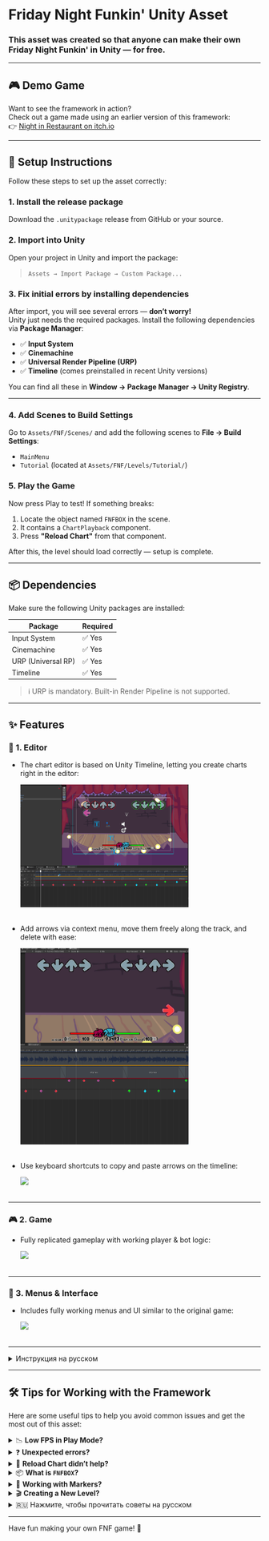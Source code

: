 # **Friday Night Funkin' Unity Asset**
### This asset was created so that anyone can make their own Friday Night Funkin' in Unity — for free.

---

## 🎮 Demo Game  
Want to see the framework in action?  
Check out a game made using an earlier version of this framework:  
👉 [Night in Restaurant on itch.io](https://rindik.itch.io/night-in-restaurant)

---

## 🔧 Setup Instructions

Follow these steps to set up the asset correctly:

### 1. Install the release package
Download the `.unitypackage` release from GitHub or your source.

### 2. Import into Unity
Open your project in Unity and import the package:
> `Assets → Import Package → Custom Package...`

### 3. Fix initial errors by installing dependencies
After import, you will see several errors — **don’t worry!**  
Unity just needs the required packages. Install the following dependencies via **Package Manager**:

- ✅ **Input System**
- ✅ **Cinemachine**
- ✅ **Universal Render Pipeline (URP)**
- ✅ **Timeline** (comes preinstalled in recent Unity versions)

You can find all these in **Window → Package Manager → Unity Registry**.

---

### 4. Add Scenes to Build Settings

Go to `Assets/FNF/Scenes/` and add the following scenes to **File → Build Settings**:
- `MainMenu`
- `Tutorial` (located at `Assets/FNF/Levels/Tutorial/`)

### 5. Play the Game

Now press Play to test! If something breaks:

1. Locate the object named `FNFBOX` in the scene.
2. It contains a `ChartPlayback` component.
3. Press **"Reload Chart"** from that component.

After this, the level should load correctly — setup is complete.

---

## 📦 Dependencies

Make sure the following Unity packages are installed:

| Package           | Required |
|------------------|----------|
| Input System      | ✅ Yes   |
| Cinemachine       | ✅ Yes   |
| URP (Universal RP)| ✅ Yes   |
| Timeline          | ✅ Yes   |

> ℹ️ URP is mandatory. Built-in Render Pipeline is not supported.

---

## ✨ Features

### 🎼 1. Editor

- The chart editor is based on Unity Timeline, letting you create charts right in the editor:

  <img src="Timeline.gif" width="70%"><br><br>

- Add arrows via context menu, move them freely along the track, and delete with ease:

  <img src="ChartSpawn.gif" width="70%"><br><br>

- Use keyboard shortcuts to copy and paste arrows on the timeline:

  <img src="shortcuts.gif"><br><br>

---

### 🎮 2. Game

- Fully replicated gameplay with working player & bot logic:

  <img src="GamePlay.gif"><br><br>

---

### 🧭 3. Menus & Interface

- Includes fully working menus and UI similar to the original game:

  <img src="Menus.gif"><br><br>

---
<details>
  <summary>Инструкция на русском</summary>

## 📘 Русская инструкция (перевод)

  1. Установите `.unitypackage` файл с GitHub.
  2. Импортируйте в Unity через `Assets → Import Package → Custom Package...`
  3. Если Unity покажет ошибки — это нормально. Установите зависимости через `Package Manager`:
     - Input System
     - Cinemachine
     - URP
     - Timeline
  4. Добавьте сцены `MainMenu` и `Tutorial` в `File → Build Settings`.
  5. Нажмите Play. Если уровень не запускается — найдите объект `FNFBOX`, и в компоненте `ChartPlayback` нажмите **Reload Chart**.
</details>

---
## 🛠 Tips for Working with the Framework

Here are some useful tips to help you avoid common issues and get the most out of this asset:

<details>
  <summary>📉 <strong>Low FPS in Play Mode?</strong></summary>

If your FPS drops significantly during Play Mode, make sure the **Timeline tab is closed**.  
Even if you're not using it, Unity keeps it active and it can **consume a lot of performance** in the background.
</details>

<details>
  <summary>❓ <strong>Unexpected errors?</strong></summary>

If you encounter any **weird or unclear errors**, try using the **`Reload Chart`** button.  
It often helps fix issues related to desynchronization or missing references.
</details>

<details>
  <summary>🧠 <strong>Reload Chart didn’t help?</strong></summary>

If Reload Chart doesn’t fix the problem, chances are the error is on your side.  
But don’t worry — you can ask for help in our communities:

- 💬 **Telegram channel**: [[TELEGRAM]](https://t.me/RindikPodval)
- 💬 **Discord server**: [[DISCORD]](https://discord.com/invite/d9yuDXqF4r)

Let’s solve the issue together 💪
</details>

<details>
  <summary>📦 <strong>What is <code>FNFBOX</code>?</strong></summary>

`FNFBOX` is the main GameObject that stores everything needed for the FNF framework to work.  
To edit level data, use the editor window:

> **`FNFMaker > FNFLevelDataEditor`**

This window allows you to edit level settings like name, difficulty, chart, etc.
</details>

<details>
  <summary>🎯 <strong>Working with Markers?</strong></summary>

Markers can only be placed inside **`ArrowMarkerTrackAsset`**.  
It’s highly recommended to create two marker tracks:
- `Player`
- `Enemy`

This avoids confusion and keeps your timeline clean.  
Each marker also has an **enum** to choose its side (`Player`, `Enemy`, etc.).
</details>

<details>
  <summary>🎬 <strong>Creating a New Level?</strong></summary>

Always remember to **add the new scene to Build Settings**!  
Unity cannot load the scene via script unless it is added to the **Build Settings** list.
</details>

<details>
  <summary>🇷🇺 Нажмите, чтобы прочитать советы на русском</summary>

## 🛠 Советы по работе с фреймворком

Вот несколько полезных советов, которые помогут вам избежать распространённых ошибок и лучше понять, как пользоваться этим ассетом:

<details>
  <summary>📉 <strong>Мало FPS в режиме Play?</strong></summary>

Если у вас сильно проседает FPS во время Playmode, **уберите вкладку Timeline**.  
Даже если вы её не используете — Unity всё равно её рендерит и она **сильно ест производительность**.
</details>

<details>
  <summary>❓ <strong>Появляются странные ошибки?</strong></summary>

Если вы столкнулись с **непонятной ошибкой**, нажмите **`Reload Chart`**.  
Это часто помогает при ошибках синхронизации или потерянных ссылках.
</details>

<details>
  <summary>🧠 <strong>Reload Chart не помог?</strong></summary>

Если `Reload Chart` не помогает — возможно, ошибка с вашей стороны.  
Но не переживайте — вы можете обратиться за помощью в наши сообщества:

- 💬 **Телеграм-канал**: [[TELEGRAM]](https://t.me/RindikPodval)
- 💬 **Дискорд-сервер**: [[DISCORD]](https://discord.com/invite/d9yuDXqF4r)

Решим проблему вместе 💪
</details>

<details>
  <summary>📦 <strong>Что такое <code>FNFBOX</code>?</strong></summary>

`FNFBOX` — это основной объект на сцене, который содержит всё нужное для работы фреймворка.  
Чтобы редактировать параметры уровня, используйте окно редактора:

> **`FNFMaker > FNFLevelDataEditor`**

В этом окне можно менять название уровня, сложность, чарты и другие параметры.
</details>

<details>
  <summary>🎯 <strong>Работа с маркерами?</strong></summary>

Маркер можно размещать **только в `ArrowMarkerTrackAsset`**.  
Рекомендуется создавать два отдельных трека:
- `Player`
- `Enemy`

Так будет меньше путаницы, а таймлайн станет чище.  
У каждого маркера также есть **enum** для выбора стороны (`Player`, `Enemy` и т.д.).
</details>

<details>
  <summary>🎬 <strong>Создаёте новый уровень?</strong></summary>

Не забудьте **добавить сцену в Build Settings**!  
Unity не сможет открыть сцену через код, если она не добавлена в список сцен.
</details>

</details>


---

Have fun making your own FNF game! 🎤
